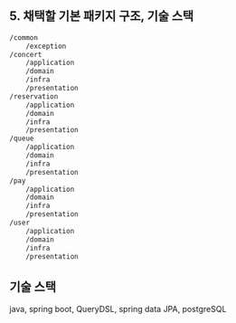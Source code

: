 ## 5. 채택할 기본 패키지 구조, 기술 스택

```markdown
/common
    /exception
/concert
    /application
    /domain
    /infra
    /presentation
/reservation
    /application
    /domain
    /infra
    /presentation
/queue
    /application
    /domain
    /infra
    /presentation
/pay
    /application
    /domain
    /infra
    /presentation
/user
    /application
    /domain
    /infra
    /presentation
```

## 기술 스택
java, spring boot, QueryDSL, spring data JPA, postgreSQL  